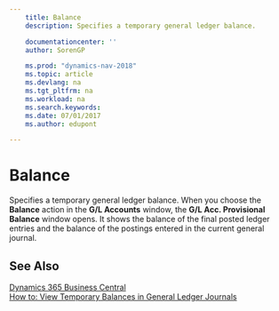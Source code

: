 ```yaml
---
    title: Balance
    description: Specifies a temporary general ledger balance.

    documentationcenter: ''
    author: SorenGP

    ms.prod: "dynamics-nav-2018"
    ms.topic: article
    ms.devlang: na
    ms.tgt_pltfrm: na
    ms.workload: na
    ms.search.keywords:
    ms.date: 07/01/2017
    ms.author: edupont

---
```

# Balance
Specifies a temporary general ledger balance. When you choose the **Balance** action in the **G/L Accounts** window, the **G/L Acc. Provisional Balance** window opens. It shows the balance of the final posted ledger entries and the balance of the postings entered in the current general journal.  

## See Also
[Dynamics 365 Business Central](https://docs.microsoft.com/dynamics365/business-central/)  
[How to: View Temporary Balances in General Ledger Journals](how-to-view-temporary-balances-in-general-ledger-journals.md)
